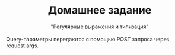# <div style="text-align: center;">Домашнее задание</div>
<div style="text-align: center;">"Регулярные выражения и типизация"</div>
<br>Query-параметры передаются с помощью POST запроса через request.args.

